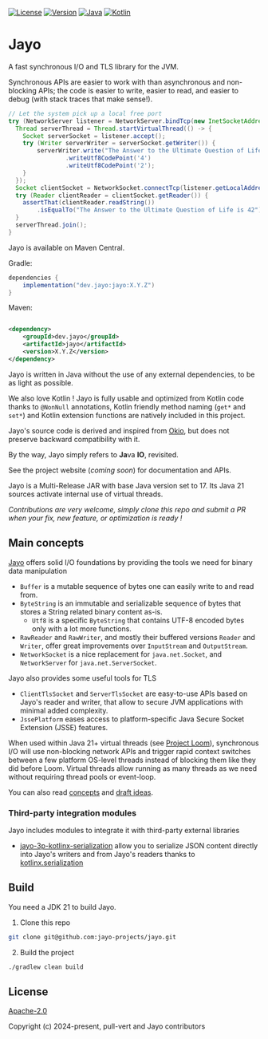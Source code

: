 [![License](https://img.shields.io/badge/license-Apache%20License%202.0-blue.svg?logo=apache&style=flat-square)](https://www.apache.org/licenses/LICENSE-2.0)
[![Version](https://img.shields.io/maven-central/v/dev.jayo/jayo?logo=apache-maven&color=&style=flat-square)](https://central.sonatype.com/artifact/dev.jayo/jayo)
[![Java](https://img.shields.io/badge/Java-17%20/%2021-ED8B00?logo=openjdk&logoColor=white&style=flat-square)](https://www.java.com/en/download/help/whatis_java.html)
[![Kotlin](https://img.shields.io/badge/kotlin-2.2.20-blue.svg?logo=kotlin&style=flat-square)](http://kotlinlang.org)

# Jayo

A fast synchronous I/O and TLS library for the JVM.

Synchronous APIs are easier to work with than asynchronous and non-blocking APIs; the code is easier to write, easier to
read, and easier to debug (with stack traces that make sense!).

```java
// Let the system pick up a local free port
try (NetworkServer listener = NetworkServer.bindTcp(new InetSocketAddress(0))) {
  Thread serverThread = Thread.startVirtualThread(() -> {
    Socket serverSocket = listener.accept();
    try (Writer serverWriter = serverSocket.getWriter()) {
        serverWriter.write("The Answer to the Ultimate Question of Life is ")
                .writeUtf8CodePoint('4')
                .writeUtf8CodePoint('2');
    }
  });
  Socket clientSocket = NetworkSocket.connectTcp(listener.getLocalAddress());
  try (Reader clientReader = clientSocket.getReader()) {
    assertThat(clientReader.readString())
        .isEqualTo("The Answer to the Ultimate Question of Life is 42");
  }
  serverThread.join();
}
```

Jayo is available on Maven Central.

Gradle:
```groovy
dependencies {
    implementation("dev.jayo:jayo:X.Y.Z")
}
```

Maven:
```xml

<dependency>
    <groupId>dev.jayo</groupId>
    <artifactId>jayo</artifactId>
    <version>X.Y.Z</version>
</dependency>
```

Jayo is written in Java without the use of any external dependencies, to be as light as possible.

We also love Kotlin ! Jayo is fully usable and optimized from Kotlin code thanks to `@NonNull` annotations, Kotlin
friendly method naming (`get*` and `set*`) and Kotlin extension functions are natively included in this project.

Jayo's source code is derived and inspired from [Okio](https://github.com/square/okio), but does not preserve backward
compatibility with it.

By the way, Jayo simply refers to **Ja**va **IO**, revisited.

See the project website (*coming soon*) for documentation and APIs.

Jayo is a Multi-Release JAR with base Java version set to 17. Its Java 21 sources activate internal use of virtual
threads.

*Contributions are very welcome, simply clone this repo and submit a PR when your fix, new feature, or optimization is
ready !*

## Main concepts

[Jayo](./core) offers solid I/O foundations by providing the tools we need for binary data manipulation
* `Buffer` is a mutable sequence of bytes one can easily write to and read from.
* `ByteString` is an immutable and serializable sequence of bytes that stores a String related binary content as-is.
  * `Utf8` is a specific `ByteString` that contains UTF-8 encoded bytes only with a lot more functions.
* `RawReader` and `RawWriter`, and mostly their buffered versions `Reader` and `Writer`, offer great improvements over
`InputStream` and `OutputStream`.
* `NetworkSocket` is a nice replacement for `java.net.Socket`, and `NetworkServer` for `java.net.ServerSocket`.

Jayo also provides some useful tools for TLS
* `ClientTlsSocket` and `ServerTlsSocket` are easy-to-use APIs based on Jayo's reader and writer, that allow to
secure JVM applications with minimal added complexity.
* `JssePlatform` eases access to platform-specific Java Secure Socket Extension (JSSE) features.

When used within Java 21+ virtual threads (see [Project Loom](https://openjdk.org/projects/loom/)), synchronous I/O will
use non-blocking network APIs and trigger rapid context switches between a few platform OS-level threads instead of
blocking them like they did before Loom. Virtual threads allow running as many threads as we need without requiring
thread pools or event-loop.

You can also read [concepts](CONCEPT.md) and [draft ideas](DRAFT_IDEAS.md).

### Third-party integration modules

Jayo includes modules to integrate it with third-party external libraries
* [jayo-3p-kotlinx-serialization](./third-party/kotlinx-serial) allow you to serialize JSON content directly into Jayo's writers and
from Jayo's readers thanks to [kotlinx.serialization](https://github.com/Kotlin/kotlinx.serialization)

## Build

You need a JDK 21 to build Jayo.

1. Clone this repo

```bash
git clone git@github.com:jayo-projects/jayo.git
```

2. Build the project

```bash
./gradlew clean build
```

## License

[Apache-2.0](https://opensource.org/license/apache-2-0)

Copyright (c) 2024-present, pull-vert and Jayo contributors

